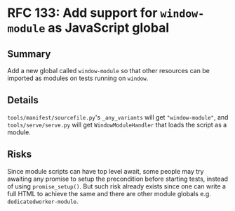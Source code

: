 # RFC 133: Add support for `window-module` as JavaScript global

## Summary

Add a new global called `window-module` so that other resources can be imported
as modules on tests running on `window`.

##  Details

`tools/manifest/sourcefile.py`'s `_any_variants` will get `"window-module"`,
and `tools/serve/serve.py` will get `WindowModuleHandler` that loads the script
as a module.

## Risks

Since module scripts can have top level await, some people may try awaiting any
promise to setup the precondition before starting tests, instead of using
`promise_setup()`. But such risk already exists since one can write a full HTML
to achieve the same and there are other module globals e.g.
`dedicatedworker-module`.
